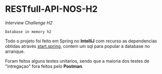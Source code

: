 # RESTfull-API-NOS-H2
_Interview Challenge H2_

`Database in memory h2`

Todo o projeto foi feito em Spring no **IntelliJ** com recurso as dependencias obtidas através [start.spring](https://start.spring.io/), contem um sql para popular a database no arranque.

Foram feitos alguns testes unitarios, sendo que a maioria dos testes de "intregaçao" fora feitos pelo **Postman**.
